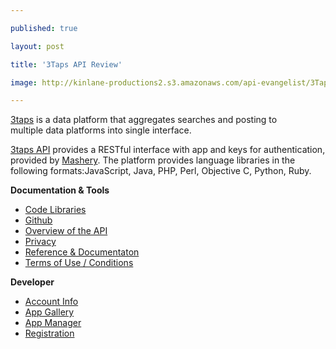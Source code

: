 ---
published: true
layout: post
title: '3Taps API Review'
image: http://kinlane-productions2.s3.amazonaws.com/api-evangelist/3Taps/3taps.jpg
---

<a title="3taps API" href="http://3taps.com/developers"><img style="padding: 15px;" src="https://kinlane-productions2.s3.amazonaws.com/api-evangelist/3Taps/3taps.jpg" alt="" align="right" /></a><a title="3taps" href="http://3taps.com/">3taps</a> is a data platform that aggregates searches and posting to multiple data platforms into single interface.<p>
<a title="3taps API" href="http://3taps.com/developers">3taps API</a> provides a RESTful interface with app and keys for authentication, provided by <a title="Mashery" href="http://blog.apievangelist.com/2010/10/10/mashery-api-services/">Mashery</a>. The platform provides language libraries in the following formats:JavaScript, Java, PHP, Perl, Objective C, Python, Ruby.<p>
<strong>Documentation &amp; Tools</strong>
<ul class="mainlist">
	<li><a href="http://www.apievangelist.com/ecosystem-building-blocks-detail.php?Building_Block_ID=125" target="_blank">Code Libraries</a></li>
	<li><a href="http://www.apievangelist.com/ecosystem-building-blocks-detail.php?Building_Block_ID=185" target="_blank">Github</a></li>
	<li><a href="http://www.apievangelist.com/ecosystem-building-blocks-detail.php?Building_Block_ID=117" target="_blank">Overview of the API</a></li>
	<li><a href="http://www.apievangelist.com/ecosystem-building-blocks-detail.php?Building_Block_ID=165" target="_blank">Privacy</a></li>
	<li><a href="http://www.apievangelist.com/ecosystem-building-blocks-detail.php?Building_Block_ID=120" target="_blank">Reference &amp; Documentaton</a></li>
	<li><a href="http://www.apievangelist.com/ecosystem-building-blocks-detail.php?Building_Block_ID=150" target="_blank">Terms of Use / Conditions</a></li>
</ul>
<strong>Developer</strong>
<ul class="mainlist">
	<li><a href="http://www.apievangelist.com/ecosystem-building-blocks-detail.php?Building_Block_ID=199" target="_blank">Account Info</a></li>
	<li><a href="http://www.apievangelist.com/ecosystem-building-blocks-detail.php?Building_Block_ID=180" target="_blank">App Gallery</a></li>
	<li><a href="http://www.apievangelist.com/ecosystem-building-blocks-detail.php?Building_Block_ID=169" target="_blank">App Manager</a></li>
	<li><a href="http://www.apievangelist.com/ecosystem-building-blocks-detail.php?Building_Block_ID=198" target="_blank">Registration</a></li>
</ul>
&nbsp;

